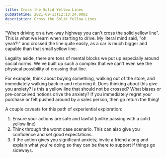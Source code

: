 ```yaml
---
title: Cross the Solid Yellow Lines
pubDatetime: 2021-09-13T12:13:24.000Z
description: Cross the Solid Yellow Lines
---
```


"When driving on a two-way highway you can't cross the solid yellow line". This is what we learn when starting to drive. My literal mind said, "oh yeah?!" and crossed the line quite easily, as a car is much bigger and capable than that small yellow line.

Legality aside, there are tons of mental blocks we put up especially around social norms. We've built up such a complex that we can't even see the physical possibility of crossing that line.

For example, think about buying something, walking out of the store, and immediately walking back in and returning it. Does thinking about this give you anxiety? Is this a yellow line that should not be crossed? What biases or pre-conceived notions drive the anxiety? If you immediately regret your purchase or felt pushed around by a sales person, then go return the thing!

A couple caveats for this path of experiential exploration:

1. Ensure your actions are safe and lawful (unlike passing with a solid yellow line)
2. Think through the worst case scenario. This can also give you confidence and set good expectations.
3. If the action gives you significant anxiety, invite a friend along and explain what you're doing so they can be there to support if things go sideways.

<!--
Growing up in Montana meant I could get my drivers license at age 14. Needless to say this comes with pros and cons, I was not a good driver.

One thing that struck me then and I've had countless analogous experiences of since, is how the rules of the road sit in the mind. The passenger would say something like, "you can't cross a solid yellow line". The learning here is that you're legally allowed to pass cars when the dotted line is on your side, but double yellow solid means do not pass.

Of course my overly literal response was, "the car is bigger than that yellow line and actually it's quite easy to cross, look I'll show you!". Legality aside, there are tons of "solid yellow lines" in our society, careers, and personal lives. And these unwritten rules become quite crufty over time.

We often take the rules too seriously and build up complexes against people who violate those rules. This is where much of road rage comes from. Anyone going faster than us is a maniac and anyone going slower is a moron. If someone cuts you off they're a danger to society but when you need to squeeze in at the last minute the person not letting you in is an uncaring jerk. -->
